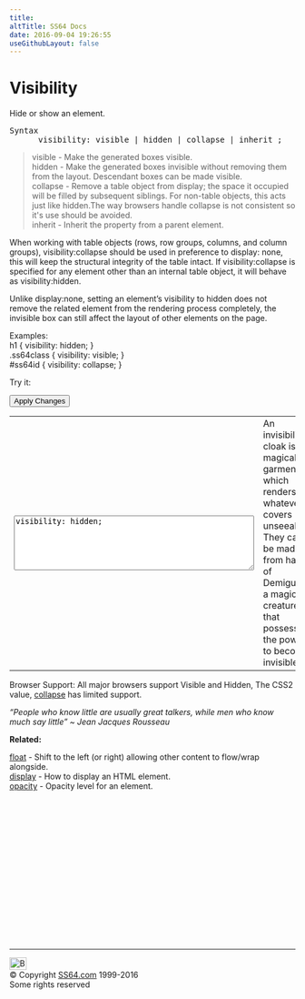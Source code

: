 ```yaml
---
title:
altTitle: SS64 Docs
date: 2016-09-04 19:26:55
useGithubLayout: false
---
```

<!-- #BeginLibraryItem "/Library/head_css.lbi" --><!-- #EndLibraryItem --><h1>Visibility</h1>
<p>Hide or show an element.</p>
<pre>Syntax
      visibility: visible | hidden | collapse | inherit ;</pre>
<blockquote>
<p> <span class="code">visible</span> - Make the generated boxes visible.<br>
<span class="code">hidden</span> - Make the generated boxes invisible without removing them from the layout. Descendant boxes can be made visible.<br>
<span class="code">collapse</span> - Remove a table object from  display; the space it occupied will be filled by subsequent siblings. For non-table objects, this acts just like <span class="code">hidden</span>.The way browsers handle <span class="code">collapse</span> is not consistent so it's use should be avoided.<br>
<span class="code">inherit</span> - Inherit the property from a parent element.</p>
</blockquote>
<p>When working with table objects (rows, row groups, columns, and column groups), <span class="code">visibility:collapse</span> should be used in preference to <span class="code">display: none</span>, this will keep the structural integrity of the table intact. If <span class="code">visibility:collapse</span> is specified for any  element other than an internal table object, it will  behave as <span class="code">visibility:hidden</span>.</p>
<p>Unlike <span class="code">display:none</span>, setting an element’s visibility to <span class="code">hidden</span> does not remove the related element from the rendering process completely, the invisible box can still affect the layout of other elements on the page.</p>
<p>Examples:<br>
  <span class="code">h1 { visibility: hidden; }<br>
  </span><span class="code">
  .ss64class { 
  visibility: visible; }</span><br>
  <span class="code">#ss64id { visibility: collapse</span><span class="code">; }</span>  <br>
</p>
<p>Try it:</p><input type="button" onclick="ApplyStyle()" value="Apply Changes">
<table>
  <tbody><tr>
    <td><textarea name="tryit" id="trycode" cols="50" rows="6" onfocus="this.style.background='#fff';" onblur="this.style.background='#eee';" tabindex="1">visibility: hidden;
</textarea></td>

<td><div id="tryresult">An invisibility cloak is a magical garment which renders whatever it covers unseeable. They can be made from hair of Demiguise, a magical creature that possesses the power to become invisible.</div></td>
</tr>
</tbody></table>
<p>Browser Support: All major browsers support Visible and Hidden, The CSS2 value, <a href="http://www.quirksmode.org/css/visibility.html">collapse</a> has limited support.</p>
<p class="quote"><i>“People who know little are usually great talkers, while men who know much say little” ~ Jean Jacques Rousseau</i></p>
<p><b>Related:</b></p>
<p><a href="float.html">float</a> - Shift to the left (or right) allowing other content to flow/wrap alongside.<br>
<a href="display.html">display</a> - How to display an HTML element.<br>
<a href="opacity.html">opacity</a> - Opacity level for an element.</p><!-- #BeginLibraryItem "/Library/foot_css.lbi" --><p>
<!-- CSS -->
<ins class="adsbygoogle" style="display:inline-block;width:300px;height:250px" data-ad-client="ca-pub-6140977852749469" data-ad-slot="2739097502"></ins>
<script>
(adsbygoogle = window.adsbygoogle || []).push({});
</script></p>
<hr>
<div id="bl" class="footer"><a href="visibility.html#"><img src="../images/top.png" width="30" height="22" alt="Back to the Top"></a></div>
<div id="br" class="footer, tagline">© Copyright <a href="../index.html">SS64.com</a> 1999-2016<br>
Some rights reserved</div><!-- #EndLibraryItem -->


